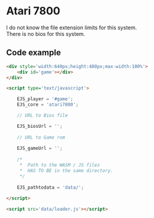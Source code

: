 # Atari 7800

I do not know the file extension limits for this system. <br>
There is no bios for this system.

## Code example

```html
<div style='width:640px;height:480px;max-width:100%'>
    <div id='game'></div>
</div>

<script type='text/javascript'>

    EJS_player = '#game';
    EJS_core = 'atari7800';

    // URL to Bios file

    EJS_biosUrl = '';
    
    // URL to Game rom
     
    EJS_gameUrl = '';
    
    /*
     *  Path to the WASM / JS files
     *  HAS TO BE in the same directory.
     */
    
    EJS_pathtodata = 'data/';
    
</script>

<script src='data/loader.js'></script>
```

